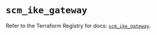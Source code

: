 # `scm_ike_gateway`

Refer to the Terraform Registry for docs: [`scm_ike_gateway`](https://registry.terraform.io/providers/paloaltonetworks/scm/1.0.2/docs/resources/ike_gateway).
